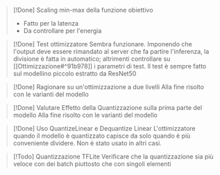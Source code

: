 
> [!Done] Scaling min-max della funzione obiettivo
> - Fatto per la latenza
> - Da controllare per l'energia

> [!Done] Test ottimizzatore
> Sembra funzionare.
> Imponendo che l'output deve essere rimandato al server che fa partire l'inferenza, la divisione è fatta in automatico; altrimenti controllare su [[Ottimizzazione#^91b978]] i parametri di test.
> Il test è sempre fatto sul modellino piccolo estratto da ResNet50

> [!Done] Ragionare su un'ottimizzazione a due livelli
> Alla fine risolto con le varianti del modello

> [!Done] Valutare Effetto della Quantizzazione sulla prima parte del modello
> Alla fine risolto con le varianti del modello

> [!Done] Uso QuantizeLinear e Dequantize Linear
> L'ottimizzatore quando il modello è quantizzato capisce da solo quando è più conveniente dividere. Non è stato usato in altri casi.

> [!Todo] Quantizzazione TFLite
> Verificare che la quantizzazione sia più veloce con dei batch piuttosto che con singoli elementi



